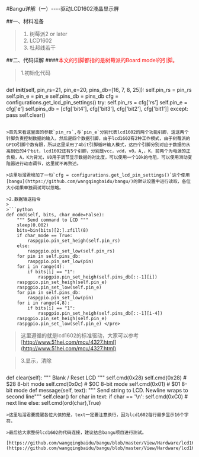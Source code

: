 #Bangu详解（一）----驱动LCD1602液晶显示屏

##一、材料准备
>1. 树莓派2 or later
>2. LCD1602
>3. 杜邦线若干

##二、代码详解
####<font color=red>本文的引脚都指的是树莓派的Board model的引脚。</font>
>1.初始化代码
>```python
def __init__(self, pin_rs=21, pin_e=20, pins_db=[16, 7, 8, 25]):
    self.pin_rs = pin_rs
    self.pin_e = pin_e
    self.pins_db = pins_db
    cfg = configurations.get_lcd_pin_settings()
    try:
        self.pin_rs = cfg['rs']
        self.pin_e = cfg['e']
        self.pins_db = [cfg['bit4'], cfg['bit3'], cfg['bit2'], cfg['bit1']]
    except:
        pass
    self.clear() </pre>
```

>首先来看这里面的参数`pin_rs`,与`pin_e`分别代表lcd1602的两个功能引脚，这这两个针脚负责控制数据的输入，然后是四个数据引脚，由于lcd1602有2种工作模式，由于树莓派的GPIO引脚个数有限，所以这里采用了4bit引脚循环输入模式，这四个引脚分别对应于数据的从高到低的4个bit，lcd1602还有5个引脚，分别是vcc，vdd，v0，A,，K，前两个为电源的正负极，A，K为背光，V0用于调节显示数据的对比度，可以使用一个10k的电阻，可以使用滑动变阻器进行动态调节，这里就不再赘述。

>这里哒溜君增加了一句`cfg = configurations.get_lcd_pin_settings()`这个使用[bangu](https://github.com/wangqingbaidu/bangu/)的默认设置中进行读取，各位大小如果单独调试可以忽略。

>2.数据输送指令
>
>```python
def cmd(self, bits, char_mode=False):
    """ Send command to LCD """
    sleep(0.002)
    bits=bin(bits)[2:].zfill(8)
    if char_mode == True:
        raspgpio.pin_set_heigh(self.pin_rs)
    else:
        raspgpio.pin_set_low(self.pin_rs)
    for pin in self.pins_db:
        raspgpio.pin_set_low(pin)
    for i in range(4):
        if bits[i] == "1":
            raspgpio.pin_set_heigh(self.pins_db[::-1][i])
    raspgpio.pin_set_heigh(self.pin_e)
    raspgpio.pin_set_low(self.pin_e)
    for pin in self.pins_db:
        raspgpio.pin_set_low(pin)
    for i in range(4,8):
        if bits[i] == "1":
            raspgpio.pin_set_heigh(self.pins_db[::-1][i-4])           
    raspgpio.pin_set_heigh(self.pin_e)
    raspgpio.pin_set_low(self.pin_e) </pre>
```

>这里遵循的就是lcd1602的标准驱动，大家可以参考[http://www.51hei.com/mcu/4327.html](http://www.51hei.com/mcu/4327.html)

>3.显示，清除
>```python
def clear(self):
    """ Blank / Reset LCD """
    self.cmd(0x28)
    self.cmd(0x28) # $28 8-bit mode
    self.cmd(0x0c) # $0C 8-bit mode
    self.cmd(0x01) # $01 8-bit mode
def message(self, text):
    """ Send string to LCD. Newline wraps to second line"""
    self.clear()
    for char in text:
        if char == '\n':
            self.cmd(0xC0) # next line
        else:
            self.cmd(ord(char),True)</pre>
```
>这里哒溜君要提醒各位大侠的是，text一定要注意换行，因为lcd1602每行最多显示16个字符。

>最后给大家整份lcd1602的代码连接，建议结合bangu项目进行测试。

[https://github.com/wangqingbaidu/bangu/blob/master/View/Hardware/lcd1602.py](https://github.com/wangqingbaidu/bangu/blob/master/View/Hardware/lcd1602.py)
